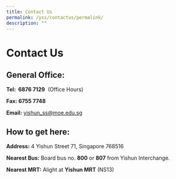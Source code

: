```yaml
---
title: Contact Us
permalink: /yss/contactus/permalink/
description: ""
---
```

Contact Us
==========


General Office:
----------------

**Tel:  6876 7129**  (Office Hours)

**Fax: 6755 7748**


**Email:**
[yishun_ss@moe.edu.sg](mailto:yishun_ss@moe.edu.sg)

  

How to get here:
----------------

**Address:** 4 Yishun Street 71, Singapore 768516

  

**Nearest Bus:** Board bus no. **800** or **807** from Yishun Interchange.

  

**Nearest MRT:** Alight at **Yishun MRT** (NS13)